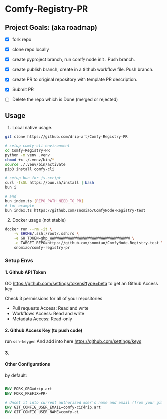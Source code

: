 # Comfy-Registry-PR


## Project Goals: (aka roadmap)

- [x] fork repo
- [x] clone repo locally
- [x] create pyproject branch, run comfy node init . Push branch.
- [x] create publish branch, create in a Github workflow file. Push branch.
- [x] create PR to original repository with template PR description.
- [x] Submit PR

- [ ] Delete the repo which is Done (merged or rejected)

## Usage

1. Local native usage.

```sh
git clone https://github.com/drip-art/Comfy-Registry-PR

# setup comfy-cli environment
cd Comfy-Registry-PR
python -m venv .venv
chmod +x ./.venv/bin/*
source ./.venv/bin/activate
pip3 install comfy-cli

# setup bun for js-script
curl -fsSL https://bun.sh/install | bash
bun i

# and
bun index.ts [REPO_PATH_NEED_TO_PR]
# for example
bun index.ts https://github.com/snomiao/ComfyNode-Registry-test

```

2. Docker usage (not stable)

```sh
docker run --rm -it \
    -v $HOME/.ssh:/root/.ssh:ro \
    -e GH_TOKEN=ghp_WWWWWWWWWWWWWWWWWWWWWWWWWWWWWWWWWWWW \
    -e TARGET_REPO=https://github.com/snomiao/ComfyNode-Registry-test \
    snomiao/comfy-registry-pr
```

### Setup Envs

#### 1. Github API Token

GO https://github.com/settings/tokens?type=beta to get an Github Access key

Check 3 permissions for all of your repositories
- Pull requests Access: Read and write
- Workflows Access: Read and write
- Metadata Access: Read-only

#### 2. Github Access Key (to push code)

run `ssh-keygen`
And add into here https://github.com/settings/keys

#### 3. 


#### Other Configurations

by default:

```dockerfile

ENV FORK_ORG=drip-art
ENV FORK_PREFIX=PR-

# Unset it into current authorized user's name and email (from your github api token).
ENV GIT_CONFIG_USER_EMAIL=comfy-ci@drip.art
ENV GIT_CONFIG_USER_NAME=comfy-ci
```
